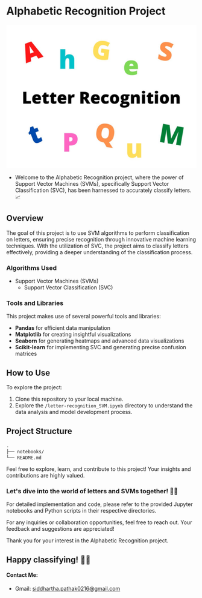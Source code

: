 # Alphabetic Recognition Project
![Letter Recognition](https://raw.githubusercontent.com/siddhartha1104/Machine_learning_Projects/main/4_Letter-recognition_SVM_ML/IMG_letter-recognition.jpg)

- Welcome to the Alphabetic Recognition project, where the power of Support Vector Machines (SVMs), specifically Support Vector Classification (SVC), has been harnessed to accurately classify letters. 📈

## Overview

The goal of this project is to use SVM algorithms to perform classification on letters, ensuring precise recognition through innovative machine learning techniques. With the utilization of SVC, the project aims to classify letters effectively, providing a deeper understanding of the classification process.

### Algorithms Used
- Support Vector Machines (SVMs)
  - Support Vector Classification (SVC)

### Tools and Libraries

This project makes use of several powerful tools and libraries:

- **Pandas** for efficient data manipulation
- **Matplotlib** for creating insightful visualizations
- **Seaborn** for generating heatmaps and advanced data visualizations
- **Scikit-learn** for implementing SVC and generating precise confusion matrices



## How to Use

To explore the project:

1. Clone this repository to your local machine.
2. Explore the `/letter-recognition_SVM.ipynb` directory to understand the data analysis and model development process.

## Project Structure

```plaintext
.
├── notebooks/
└── README.md
```

Feel free to explore, learn, and contribute to this project! Your insights and contributions are highly valued.

### Let's dive into the world of letters and SVMs together! 🚀🔠

For detailed implementation and code, please refer to the provided Jupyter notebooks and Python scripts in their respective directories.

For any inquiries or collaboration opportunities, feel free to reach out. Your feedback and suggestions are appreciated!

Thank you for your interest in the Alphabetic Recognition project.

Happy classifying! 🌟🤖
--

#### Contact Me:
  - Gmail: siddhartha.pathak0216@gmail.com 
